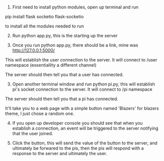 1. First need to install python modules, open up terminal and run

pip install flask socketio flask-socketio

to install all the modules needed to run

2. Run python app.py, this is the starting up the server

3. Once you run python app.py, there should be a link, mine was
http://127.0.0.1:5000/

This will establish the user connection to the server. It will connect to /user namespace (essentiallity a different channel)

The server should then tell you that a user has connected.

3. Open another terminal window and run python pi.py, this will establish pi's socket connection to the server.
It will connect to /pi namespace

The server should then tell you that a pi has connected.

It'll take you to a web page with a simple button named 'Blazers' for blazers theme, I just chose a random one.

4. If you open up developer console you should see that when you establish a connection, an event
will be triggered to the server notifying that the user joined. 

5. Click the button, this will send the value of the button to the server,
and ultimately be forwared to the pis, then the pis will respond with a response
to the server and ultimately the user.